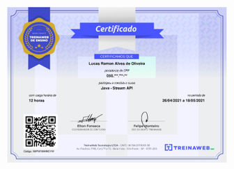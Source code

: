 <img src="https://raw.githubusercontent.com/lramon2001/lramon2001.github.io/master/docs/media/java-stream-api_page-0001.jpg"/>

